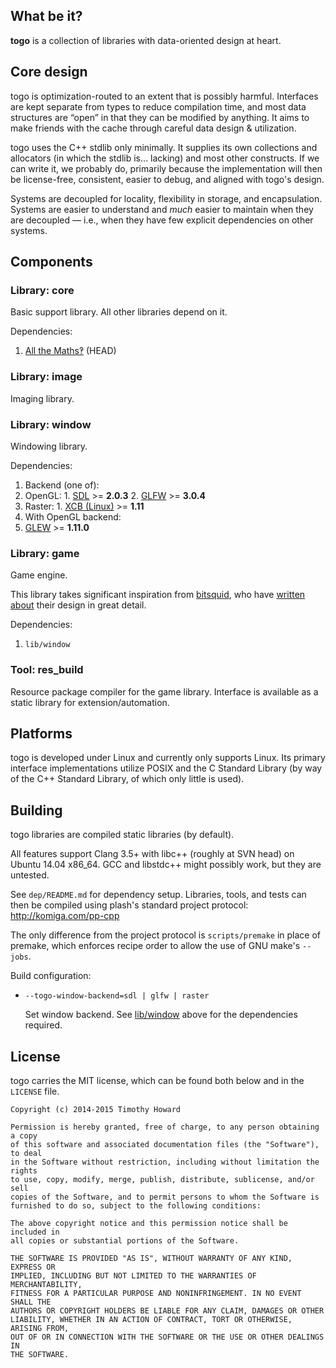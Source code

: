 
## What be it?

**togo** is a collection of libraries with data-oriented design at heart.

## Core design

togo is optimization-routed to an extent that is possibly harmful.
Interfaces are kept separate from types to reduce compilation time, and most
data structures are “open” in that they can be modified by anything. It aims
to make friends with the cache through careful data design & utilization.

togo uses the C++ stdlib only minimally. It supplies its own collections and
allocators (in which the stdlib is… lacking) and most other constructs.
If we can write it, we probably do, primarily because the implementation will
then be license-free, consistent, easier to debug, and aligned with togo's
design.

Systems are decoupled for locality, flexibility in storage, and encapsulation.
Systems are easier to understand and *much* easier to maintain when they are
decoupled — i.e., when they have few explicit dependencies on other systems.

## Components

### Library: core

Basic support library. All other libraries depend on it.

Dependencies:

1. [All the Maths‽](https://github.com/komiga/am) (HEAD)

### Library: image

Imaging library.

### Library: window

Windowing library.

Dependencies:

1. Backend (one of):
  1. OpenGL:
    1. [SDL](http://libsdl.org/download-2.0.php) >= **2.0.3**
    2. [GLFW](http://www.glfw.org/download.html) >= **3.0.4**
  2. Raster:
    1. [XCB (Linux)](http://xcb.freedesktop.org) >= **1.11**
2. With OpenGL backend:
  1. [GLEW](http://glew.sourceforge.net/index.html) >= **1.11.0**

### Library: game

Game engine.

This library takes significant inspiration from [bitsquid](http://bitsquid.se),
who have [written about](https://github.com/niklasfrykholm/blog) their design
in great detail.

Dependencies:

1. `lib/window`

### Tool: res_build

Resource package compiler for the game library. Interface is available as a
static library for extension/automation.

## Platforms

togo is developed under Linux and currently only supports Linux. Its primary
interface implementations utilize POSIX and the C Standard Library (by way of
the C++ Standard Library, of which only little is used).

## Building

togo libraries are compiled static libraries (by default).

All features support Clang 3.5+ with libc++ (roughly at SVN head) on
Ubuntu 14.04 x86_64. GCC and libstdc++ might possibly work, but they
are untested.

See `dep/README.md` for dependency setup. Libraries, tools, and tests can
then be compiled using plash's standard project protocol:
http://komiga.com/pp-cpp

The only difference from the project protocol is `scripts/premake` in place of
premake, which enforces recipe order to allow the use of GNU make's `--jobs`.

Build configuration:

* `--togo-window-backend=sdl | glfw | raster`

  Set window backend. See [lib/window](#library-window) above for the
  dependencies required.

## License

togo carries the MIT license, which can be found both below and in the
`LICENSE` file.

```
Copyright (c) 2014-2015 Timothy Howard

Permission is hereby granted, free of charge, to any person obtaining a copy
of this software and associated documentation files (the "Software"), to deal
in the Software without restriction, including without limitation the rights
to use, copy, modify, merge, publish, distribute, sublicense, and/or sell
copies of the Software, and to permit persons to whom the Software is
furnished to do so, subject to the following conditions:

The above copyright notice and this permission notice shall be included in
all copies or substantial portions of the Software.

THE SOFTWARE IS PROVIDED "AS IS", WITHOUT WARRANTY OF ANY KIND, EXPRESS OR
IMPLIED, INCLUDING BUT NOT LIMITED TO THE WARRANTIES OF MERCHANTABILITY,
FITNESS FOR A PARTICULAR PURPOSE AND NONINFRINGEMENT. IN NO EVENT SHALL THE
AUTHORS OR COPYRIGHT HOLDERS BE LIABLE FOR ANY CLAIM, DAMAGES OR OTHER
LIABILITY, WHETHER IN AN ACTION OF CONTRACT, TORT OR OTHERWISE, ARISING FROM,
OUT OF OR IN CONNECTION WITH THE SOFTWARE OR THE USE OR OTHER DEALINGS IN
THE SOFTWARE.
```
